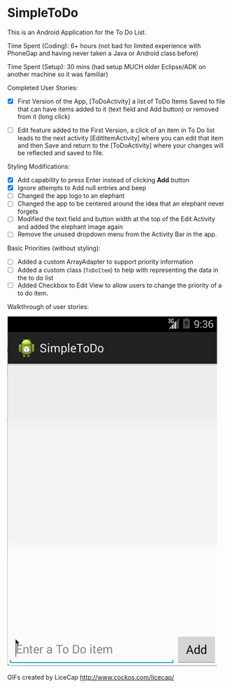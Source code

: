 SimpleToDo
====
This is an Android Application for the To Do List.

Time Spent (Coding): 6+ hours (not bad for limited experience with PhoneGap and having never taken a Java or Android class before)

Time Spent (Setup): 30 mins (had setup MUCH older Eclipse/ADK on another machine so it was familiar)

Completed User Stories:

* [X] First Version of the App, [ToDoActivity] a list of ToDo Items Saved to file that can have items added to it (text field and Add button) or removed from it (long click)
* [ ] Edit feature added to the First Version, a click of an item in To Do list leads to the next activity [EditItemActivity] where you can edit that item and then Save and return to the [ToDoActivity] where your changes will be reflected and saved to file.


Styling Modifications:

* [X] Add capability to press Enter instead of clicking **Add** button
* [X] Ignore attempts to Add null entries and beep
* [ ] Changed the app logo to an elephant
* [ ] Changed the app to be centered around the idea that an elephant never forgets
* [ ] Modified the text field and button width at the top of the Edit Activity and added the elephant image again
* [ ] Remove the unused dropdown menu from the Activity Bar in the app.

Basic Priorities (without styling):

* [ ] Added a custom ArrayAdapter to support priority information
* [ ] Added a custom class (`ToDoItem`) to help with representing the data in the to do list
* [ ] Added Checkbox to Edit View to allow users to change the priority of a to do item.

Walkthrough of user stories:

![GIF Walkthrough](walkthrough-gifs/SimpleToDo.gif)

GIFs created by LiceCap <http://www.cockos.com/licecap/>
